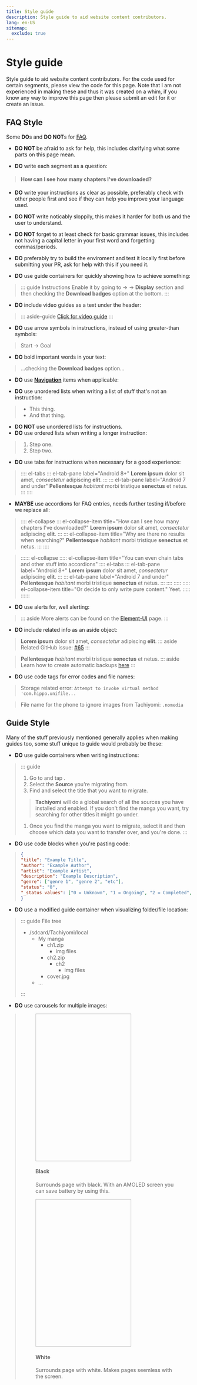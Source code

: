 ```yaml
---
title: Style guide
description: Style guide to aid website content contributors.
lang: en-US
sitemap:
  exclude: true
---
```


# Style guide
Style guide to aid website content contributors. For the code used for certain segments, please view the code for this page.
Note that I am not experienced in making these and thus it was created on a whim, if you know any way to improve this page then please submit an edit for it or create an issue.

## FAQ Style
Some **DO**s and **DO NOT**s for [FAQ](../help/faq/README.md).

- **DO NOT** be afraid to ask for help, this includes clarifying what some parts on this page mean.

- **DO** write each segment as a question:
> #### How can I see how many chapters I've downloaded?

- **DO** write your instructions as clear as possible, preferably check with other people first and see if they can help you improve your language used.

- **DO NOT** write noticably sloppily, this makes it harder for both us and the user to understand.

- **DO NOT** forget to at least check for basic grammar issues, this includes not having a capital letter in your first word and forgetting commas/periods.

- **DO** preferably try to build the enviroment and test it locally first before submitting your PR, ask for help with this if you need it.

- **DO** use guide containers for quickly showing how to achieve something:
> ::: guide Instructions
> Enable it by going to <Navigation item="library"/> → <Navigation item="filter"/> → **Display** section and then checking the **Download badges** option at the bottom.
> :::

- **DO** include video guides as a text under the header:
> ::: aside-guide
> [<MaterialIcon icon-name="videocam"/> Click for video guide](/help/faq/assets/MangaDex-NoResults.webm)
> :::

- **DO** use arrow symbols in instructions, instead of using greater-than symbols:
> Start → Goal

- **DO** bold important words in your text:
> ...checking the **Download badges** option...

- **DO** use **[Navigation](https://github.com/tachiyomiorg/website/blob/master/src/.vuepress/components/Navigation.vue#L35-L82)** items when applicable:
> <Navigation item="library"/>

- **DO** use unordered lists when writing a list of stuff that's not an instruction:
> - This thing.
> - And that thing.

- **DO NOT** use unordered lists for instructions.
- **DO** use ordered lists when writing a longer instruction:
> 1. Step one.
> 1. Step two.

- **DO** use tabs for instructions when necessary for a good experience:
> :::: el-tabs
> ::: el-tab-pane label="Android 8+"
> **Lorem ipsum** dolor sit amet, _consectetur_ adipiscing **elit**.
> :::
> ::: el-tab-pane label="Android 7 and under"
> **Pellentesque** _habitant_ morbi tristique **senectus** et netus.
> :::
> ::::

- **MAYBE** use accordions for FAQ entries, needs further testing if/before we replace all:
> :::: el-collapse
> ::: el-collapse-item title="How can I see how many chapters I've downloaded?"
> **Lorem ipsum** dolor sit amet, _consectetur_ adipiscing **elit**.
> :::
> ::: el-collapse-item title="Why are there no results when searching?"
> **Pellentesque** _habitant_ morbi tristique **senectus** et netus.
> :::
> ::::

> :::::: el-collapse
> ::::: el-collapse-item title="You can even chain tabs and other stuff into accordions"
> :::: el-tabs
> ::: el-tab-pane label="Android 8+"
> **Lorem ipsum** dolor sit amet, _consectetur_ adipiscing **elit**.
> :::
> ::: el-tab-pane label="Android 7 and under"
> **Pellentesque** _habitant_ morbi tristique **senectus** et netus.
> :::
> ::::
> :::::
> ::::: el-collapse-item title="Or decide to only write pure content."
> Yeet.
> :::::
> ::::::

- **DO** use alerts for, well alerting:
> <el-alert type="info" title="Disclaimer" description="Tachiyomi is not hosting any content, we are not affiliated with or responsible for any source that is; slow, down, missing chapters, or has subpar image quality." show-icon :closable="false"></el-alert>
> <el-alert type="warning" title="Warning!" description="This feature requires you to be on Android 7 or above." show-icon :closable="false"></el-alert>
> <el-alert type="error" title="Attention!" description="Make sure you have created a backup before following these instructions!" show-icon :closable="false"></el-alert>
> ::: aside
> More alerts can be found on the [Element-UI](element-ui.md#alert) page.
> :::

- **DO** include related info as an aside object:
> **Lorem ipsum** dolor sit amet, _consectetur_ adipiscing **elit**.
> ::: aside
> Related GitHub issue: [#65](https://github.com/inorichi/tachiyomi/issues/65)
> :::

> **Pellentesque** _habitant_ morbi tristique **senectus** et netus.
> ::: aside
> Learn how to create automatic backups [here](/help/guides/creating-backups/#turning-on-auto-backups/)
> :::

- **DO** use code tags for error codes and file names:
> Storage related error: `Attempt to invoke virtual method 'com.hippo.unifile...`

> File name for the phone to ignore images from Tachiyomi: `.nomedia`

## Guide Style
Many of the stuff previously mentioned generally applies when making guides too, some stuff unique to guide would probably be these:

- **DO** use guide containers when writing instructions:
> ::: guide
> 1. Go to <Navigation item="more"/> and tap <Navigation item="source_migration"/>.
> 1. Select the **Source** you're migrating from.
> 1. Find and select the title that you want to migrate.
> 	> **Tachiyomi** will do a global search of all the sources you have installed and enabled. If you don't find the manga you want, try searching for other titles it might go under.
> 1. Once you find the manga you want to migrate, select it and then choose which data you want to transfer over, and you're done.
> :::

- **DO** use code blocks when you're pasting code:
> ```json
> {
> "title": "Example Title",
> "author": "Example Author",
> "artist": "Example Artist",
> "description": "Example Description",
> "genre": ["genre 1", "genre 2", "etc"],
> "status": "0",
> "_status values": ["0 = Unknown", "1 = Ongoing", "2 = Completed", "3 = Licensed"]
> }
> ```

- **DO** use a modified guide container when visualizing folder/file location:
>::: guide File tree
><ul class="file-tree">
>		<li>
>			/sdcard/Tachiyomi/local
>			<ul>
>				<li>
>					My manga
>					<ul>
>						<li>
>							ch1.zip
>							<ul>
>								<li class="file">img files</li>
>							</ul>
>						</li>
>						<li>
>							ch2.zip
>							<ul>
>								<li>
>									ch2
>									<ul>
>										<li class="file">img files</li>
>									</ul>
>								</li>
>							</ul>
>						</li>
>						<li class="file">cover.jpg</li>
>					</ul>
>				</li>
>				<li>&hellip;</li>
>			</ul>
>		</li>
></ul>
>:::

- **DO** use carousels for multiple images:
> <Carousel name="carousel-background-color">
> <CarouselItem>
> <figure class="centered">
> 	<img height="400" intrinsicsize="208x500" width="260" :src="$withBase('/help/guides/reader-settings/assets/Reader-Background-Black.png')">
> 	<h4>Black</h4>
> 	<p>Surrounds page with black. With an AMOLED screen you can save battery by using this.</p>
> </figure>
> </CarouselItem>
> <CarouselItem>
> <figure class="centered">
> 	<img height="400" intrinsicsize="208x500" width="260" :src="$withBase('/help/guides/reader-settings/assets/Reader-Background-White.png')">
> 	<h4>White</h4>
> 	<p>Surrounds page with white. Makes pages seemless with the screen.</p>
> </figure>
> </CarouselItem>
> </Carousel>
